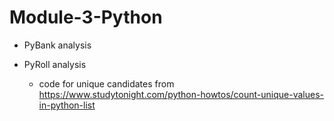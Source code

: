# Module-3-Python

* PyBank analysis

* PyRoll analysis
  * code for unique candidates from https://www.studytonight.com/python-howtos/count-unique-values-in-python-list
